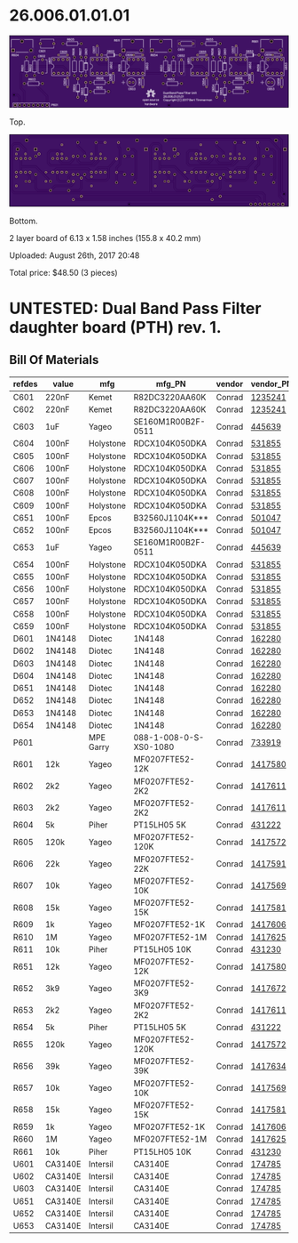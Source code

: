 # 26.006.01.01.01

![Top Large](26-006-01_top_large.png)

Top.

![Bottom Large](26-006-01_bottom_large.png)

Bottom.

2 layer board of 6.13 x 1.58 inches (155.8 x 40.2 mm)

Uploaded: August 26th, 2017 20:48

Total price: $48.50 (3 pieces)

# UNTESTED: Dual Band Pass Filter daughter board (PTH) rev. 1.

## Bill Of Materials

refdes | value   | mfg       | mfg_PN                 | vendor | vendor_PN                                               | remarks
-------|---------|-----------|------------------------|--------|---------------------------------------------------------|--------
C601   | 220nF   | Kemet     | R82DC3220AA60K         | Conrad | [1235241](https://www.conrad.com/ce/en/product/1235241) |
C602   | 220nF   | Kemet     | R82DC3220AA60K         | Conrad | [1235241](https://www.conrad.com/ce/en/product/1235241) |
C603   | 1uF     | Yageo     | SE160M1R00B2F-0511     | Conrad | [445639](https://www.conrad.com/ce/en/product/445639)   |
C604   | 100nF   | Holystone | RDCX104K050DKA         | Conrad | [531855](https://www.conrad.com/ce/en/product/531855)   |
C605   | 100nF   | Holystone | RDCX104K050DKA         | Conrad | [531855](https://www.conrad.com/ce/en/product/531855)   |
C606   | 100nF   | Holystone | RDCX104K050DKA         | Conrad | [531855](https://www.conrad.com/ce/en/product/531855)   |
C607   | 100nF   | Holystone | RDCX104K050DKA         | Conrad | [531855](https://www.conrad.com/ce/en/product/531855)   |
C608   | 100nF   | Holystone | RDCX104K050DKA         | Conrad | [531855](https://www.conrad.com/ce/en/product/531855)   |
C609   | 100nF   | Holystone | RDCX104K050DKA         | Conrad | [531855](https://www.conrad.com/ce/en/product/531855)   |
C651   | 100nF   | Epcos     | B32560J1104K***        | Conrad | [501047](https://www.conrad.com/ce/en/product/501047)   |
C652   | 100nF   | Epcos     | B32560J1104K***        | Conrad | [501047](https://www.conrad.com/ce/en/product/501047)   |
C653   | 1uF     | Yageo     | SE160M1R00B2F-0511     | Conrad | [445639](https://www.conrad.com/ce/en/product/445639)   |
C654   | 100nF   | Holystone | RDCX104K050DKA         | Conrad | [531855](https://www.conrad.com/ce/en/product/531855)   |
C655   | 100nF   | Holystone | RDCX104K050DKA         | Conrad | [531855](https://www.conrad.com/ce/en/product/531855)   |
C656   | 100nF   | Holystone | RDCX104K050DKA         | Conrad | [531855](https://www.conrad.com/ce/en/product/531855)   |
C657   | 100nF   | Holystone | RDCX104K050DKA         | Conrad | [531855](https://www.conrad.com/ce/en/product/531855)   |
C658   | 100nF   | Holystone | RDCX104K050DKA         | Conrad | [531855](https://www.conrad.com/ce/en/product/531855)   |
C659   | 100nF   | Holystone | RDCX104K050DKA         | Conrad | [531855](https://www.conrad.com/ce/en/product/531855)   |
D601   | 1N4148  | Diotec    | 1N4148                 | Conrad | [162280](https://www.conrad.com/ce/en/product/162280)   |
D602   | 1N4148  | Diotec    | 1N4148                 | Conrad | [162280](https://www.conrad.com/ce/en/product/162280)   |
D603   | 1N4148  | Diotec    | 1N4148                 | Conrad | [162280](https://www.conrad.com/ce/en/product/162280)   |
D604   | 1N4148  | Diotec    | 1N4148                 | Conrad | [162280](https://www.conrad.com/ce/en/product/162280)   |
D651   | 1N4148  | Diotec    | 1N4148                 | Conrad | [162280](https://www.conrad.com/ce/en/product/162280)   |
D652   | 1N4148  | Diotec    | 1N4148                 | Conrad | [162280](https://www.conrad.com/ce/en/product/162280)   |
D653   | 1N4148  | Diotec    | 1N4148                 | Conrad | [162280](https://www.conrad.com/ce/en/product/162280)   |
D654   | 1N4148  | Diotec    | 1N4148                 | Conrad | [162280](https://www.conrad.com/ce/en/product/162280)   |
P601   |         | MPE Garry | 088-1-008-0-S-XS0-1080 | Conrad | [733919](https://www.conrad.com/ce/en/product/733919)   |
R601   | 12k     | Yageo     | MF0207FTE52-12K        | Conrad | [1417580](https://www.conrad.com/ce/en/product/1417580) |
R602   | 2k2     | Yageo     | MF0207FTE52-2K2        | Conrad | [1417611](https://www.conrad.com/ce/en/product/1417611) |
R603   | 2k2     | Yageo     | MF0207FTE52-2K2        | Conrad | [1417611](https://www.conrad.com/ce/en/product/1417611) |
R604   | 5k      | Piher     | PT15LH05 5K            | Conrad | [431222](https://www.conrad.com/ce/en/product/431222)   |
R605   | 120k    | Yageo     | MF0207FTE52-120K       | Conrad | [1417572](https://www.conrad.com/ce/en/product/1417572) |
R606   | 22k     | Yageo     | MF0207FTE52-22K        | Conrad | [1417591](https://www.conrad.com/ce/en/product/1417591) |
R607   | 10k     | Yageo     | MF0207FTE52-10K        | Conrad | [1417569](https://www.conrad.com/ce/en/product/1417569) |
R608   | 15k     | Yageo     | MF0207FTE52-15K        | Conrad | [1417581](https://www.conrad.com/ce/en/product/1417581) |
R609   | 1k      | Yageo     | MF0207FTE52-1K         | Conrad | [1417606](https://www.conrad.com/ce/en/product/1417606) |
R610   | 1M      | Yageo     | MF0207FTE52-1M         | Conrad | [1417625](https://www.conrad.com/ce/en/product/1417625) |
R611   | 10k     | Piher     | PT15LH05 10K           | Conrad | [431230](https://www.conrad.com/ce/en/product/431230)   |
R651   | 12k     | Yageo     | MF0207FTE52-12K        | Conrad | [1417580](https://www.conrad.com/ce/en/product/1417580) |
R652   | 3k9     | Yageo     | MF0207FTE52-3K9        | Conrad | [1417672](https://www.conrad.com/ce/en/product/1417672) |
R653   | 2k2     | Yageo     | MF0207FTE52-2K2        | Conrad | [1417611](https://www.conrad.com/ce/en/product/1417611) |
R654   | 5k      | Piher     | PT15LH05 5K            | Conrad | [431222](https://www.conrad.com/ce/en/product/431222)   |
R655   | 120k    | Yageo     | MF0207FTE52-120K       | Conrad | [1417572](https://www.conrad.com/ce/en/product/1417572) |
R656   | 39k     | Yageo     | MF0207FTE52-39K        | Conrad | [1417634](https://www.conrad.com/ce/en/product/1417634) |
R657   | 10k     | Yageo     | MF0207FTE52-10K        | Conrad | [1417569](https://www.conrad.com/ce/en/product/1417569) |
R658   | 15k     | Yageo     | MF0207FTE52-15K        | Conrad | [1417581](https://www.conrad.com/ce/en/product/1417581) |
R659   | 1k      | Yageo     | MF0207FTE52-1K         | Conrad | [1417606](https://www.conrad.com/ce/en/product/1417606) |
R660   | 1M      | Yageo     | MF0207FTE52-1M         | Conrad | [1417625](https://www.conrad.com/ce/en/product/1417625) |
R661   | 10k     | Piher     | PT15LH05 10K           | Conrad | [431230](https://www.conrad.com/ce/en/product/431230)   |
U601   | CA3140E | Intersil  | CA3140E                | Conrad | [174785](https://www.conrad.com/ce/en/product/174785)   |
U602   | CA3140E | Intersil  | CA3140E                | Conrad | [174785](https://www.conrad.com/ce/en/product/174785)   |
U603   | CA3140E | Intersil  | CA3140E                | Conrad | [174785](https://www.conrad.com/ce/en/product/174785)   |
U651   | CA3140E | Intersil  | CA3140E                | Conrad | [174785](https://www.conrad.com/ce/en/product/174785)   |
U652   | CA3140E | Intersil  | CA3140E                | Conrad | [174785](https://www.conrad.com/ce/en/product/174785)   |
U653   | CA3140E | Intersil  | CA3140E                | Conrad | [174785](https://www.conrad.com/ce/en/product/174785)   |
